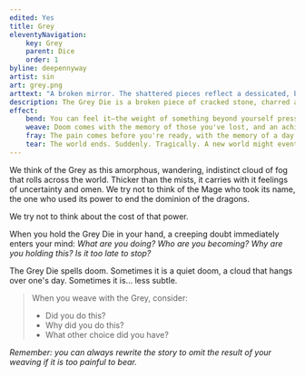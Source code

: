 ```yaml
---
edited: Yes
title: Grey
eleventyNavigation:
    key: Grey
    parent: Dice
    order: 1
byline: deepennyway
artist: sin
art: grey.png
arttext: "A broken mirror. The shattered pieces reflect a dessicated, barren wasteland containing only a single dead plant." 
description: The Grey Die is a broken piece of cracked stone, charred and pitted and cold. It calls to mind memories of a place that was destroyed, and of those who were lost in the rubble.
effect:
    bend: You can feel it—the weight of something beyond yourself pressing in, affecting the world around you, tilting things ever so slightly in your favor, falling out of balance. Maybe nothing happened. Maybe it just hasn't happened *yet*. 
    weave: Doom comes with the memory of those you've lost, and an aching need to protect those who are still here. Those around you can feel it, the gloom in your eyes that drives you to action. 
    fray: The pain comes before you're ready, with the memory of a day of profound sorrow. In the wake of your remembered grief, the task before you... arranges itself to completion. You are left to deal with the consequences, without any memory of how they occurred. Did you do this? Or was it done on your behalf? 
    tear: The world ends. Suddenly. Tragically. A new world might eventually rise in its place, but everything you cared about is gone—forever. [#Lexi: Adding the em dash to the start of bend and the end of tear, I think, REALLY makes it hit harder. 😰]
---
```


We think of the Grey as this amorphous, wandering, indistinct cloud of fog that rolls across the world. Thicker than the mists, it carries with it feelings of uncertainty and omen. We try not to think of the Mage who took its name, the one who used its power to end the dominion of the dragons.

We try not to think about the cost of that power.

When you hold the Grey Die in your hand, a creeping doubt immediately enters your mind: *What are you doing? Who are you becoming? Why are you holding this? Is it too late to stop?*

The Grey Die spells doom. Sometimes it is a quiet doom, a cloud that hangs over one's day. Sometimes it is... less subtle.

> When you weave with the Grey, consider:
> - Did you do this?
> - Why did you do this?
> - What other choice did you have?

*Remember: you can always rewrite the story to omit the result of your weaving if it is too painful to bear.*
